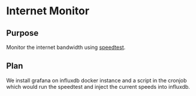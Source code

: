 # Internet Monitor

## Purpose

Monitor the internet bandwidth using [speedtest](http://www.speedtest.net/).

## Plan

We install grafana on influxdb docker instance and a script in the cronjob which
would run the speedtest and inject the current speeds into influxdb.

